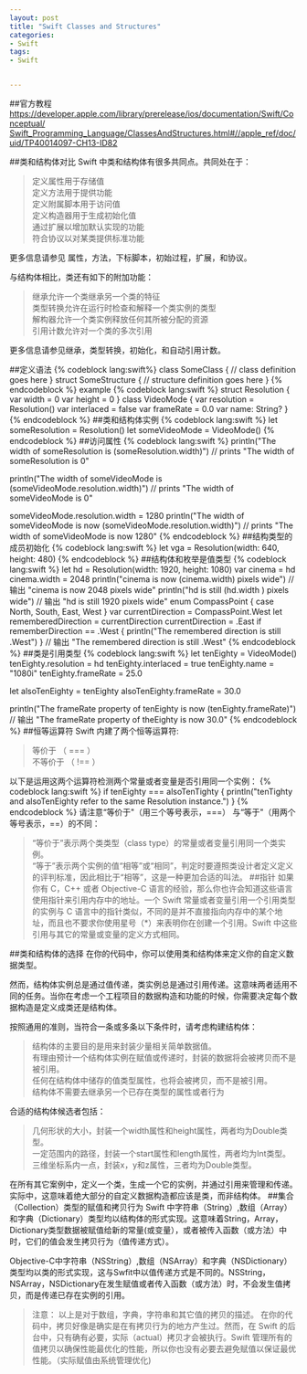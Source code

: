 ```yaml
---
layout: post
title: "Swift Classes and Structures"
categories:
- Swift
tags:
- Swift


---
```

##官方教程
[https://developer.apple.com/library/prerelease/ios/documentation/Swift/Conceptual/  Swift_Programming_Language/ClassesAndStructures.html#//apple_ref/doc/uid/TP40014097-CH13-ID82](https://developer.apple.com/library/prerelease/ios/documentation/Swift/Conceptual/Swift_Programming_Language/ClassesAndStructures.html#//apple_ref/doc/uid/TP40014097-CH13-ID82)

##类和结构体对比
Swift 中类和结构体有很多共同点。共同处在于：  
>定义属性用于存储值  
定义方法用于提供功能  
定义附属脚本用于访问值  
定义构造器用于生成初始化值  
通过扩展以增加默认实现的功能  
符合协议以对某类提供标准功能
 
更多信息请参见 属性，方法，下标脚本，初始过程，扩展，和协议。

与结构体相比，类还有如下的附加功能：
>继承允许一个类继承另一个类的特征  
类型转换允许在运行时检查和解释一个类实例的类型  
解构器允许一个类实例释放任何其所被分配的资源  
引用计数允许对一个类的多次引用

更多信息请参见继承，类型转换，初始化，和自动引用计数。

##定义语法
{% codeblock lang:swift%}
class SomeClass {
    // class definition goes here
}
struct SomeStructure {
    // structure definition goes here
}
{% endcodeblock %}
example
{% codeblock lang:swift  %}
struct Resolution {
    var width = 0
    var height = 0
}
class VideoMode {
    var resolution = Resolution()
    var interlaced = false
    var frameRate = 0.0
    var name: String?
}
{% endcodeblock %}
##类和结构体实例
{% codeblock lang:swift  %}
let someResolution = Resolution()
let someVideoMode = VideoMode()
{% endcodeblock %}
##访问属性
{% codeblock lang:swift  %}
println("The width of someResolution is \(someResolution.width)")
// prints "The width of someResolution is 0"

println("The width of someVideoMode is \(someVideoMode.resolution.width)")
// prints "The width of someVideoMode is 0"

someVideoMode.resolution.width = 1280
println("The width of someVideoMode is now \(someVideoMode.resolution.width)")
// prints "The width of someVideoMode is now 1280"
{% endcodeblock %}
##结构类型的成员初始化
{% codeblock lang:swift  %}
let vga = Resolution(width: 640, height: 480)
{% endcodeblock %}
##结构体和枚举是值类型
{% codeblock lang:swift  %}
let hd = Resolution(width: 1920, height: 1080)
var cinema = hd
cinema.width = 2048
println("cinema is now  \(cinema.width) pixels wide")
// 输出 "cinema is now 2048 pixels wide"
println("hd is still \(hd.width    ) pixels wide")
// 输出 "hd is still 1920 pixels wide"
enum CompassPoint {
    case North, South, East, West
}
var currentDirection = CompassPoint.West
let rememberedDirection = currentDirection
currentDirection = .East
if rememberDirection == .West {
    println("The remembered direction is still .West")
}
// 输出 "The remembered direction is still .West"
{% endcodeblock %}
##类是引用类型
{% codeblock lang:swift  %}
let tenEighty = VideoMode()
tenEighty.resolution = hd
tenEighty.interlaced = true
tenEighty.name = "1080i"
tenEighty.frameRate = 25.0

let alsoTenEighty = tenEighty
alsoTenEighty.frameRate = 30.0

println("The frameRate property of tenEighty is now \(tenEighty.frameRate)")
// 输出 "The frameRate property of theEighty is now 30.0"
{% endcodeblock %}
##恒等运算符
Swift 内建了两个恒等运算符:
>等价于 （ === ）  
不等价于 （ !== ）

以下是运用这两个运算符检测两个常量或者变量是否引用同一个实例：
{% codeblock lang:swift  %}
if tenEighty === alsoTenTighty {
    println("tenTighty and alsoTenEighty refer to the same Resolution instance.")
}
{% endcodeblock %}
请注意“等价于"（用三个等号表示，===） 与“等于"（用两个等号表示，==）的不同：  
>“等价于”表示两个类类型（class type）的常量或者变量引用同一个类实例。  
“等于”表示两个实例的值“相等”或“相同”，判定时要遵照类设计者定义定义的评判标准，因此相比于“相等”，这是一种更加合适的叫法。
##指针
如果你有 C，C++ 或者 Objective-C 语言的经验，那么你也许会知道这些语言使用指针来引用内存中的地址。一个 Swift 常量或者变量引用一个引用类型的实例与 C 语言中的指针类似，不同的是并不直接指向内存中的某个地址，而且也不要求你使用星号（*）来表明你在创建一个引用。Swift 中这些引用与其它的常量或变量的定义方式相同。

##类和结构体的选择
在你的代码中，你可以使用类和结构体来定义你的自定义数据类型。  

然而，结构体实例总是通过值传递，类实例总是通过引用传递。这意味两者适用不同的任务。当你在考虑一个工程项目的数据构造和功能的时候，你需要决定每个数据构造是定义成类还是结构体。  

按照通用的准则，当符合一条或多条以下条件时，请考虑构建结构体：  
>结构体的主要目的是用来封装少量相关简单数据值。  
有理由预计一个结构体实例在赋值或传递时，封装的数据将会被拷贝而不是被引用。  
任何在结构体中储存的值类型属性，也将会被拷贝，而不是被引用。  
结构体不需要去继承另一个已存在类型的属性或者行为  

合适的结构体候选者包括：  
>几何形状的大小，封装一个width属性和height属性，两者均为Double类型。  
一定范围内的路径，封装一个start属性和length属性，两者均为Int类型。  
三维坐标系内一点，封装x，y和z属性，三者均为Double类型。  

在所有其它案例中，定义一个类，生成一个它的实例，并通过引用来管理和传递。实际中，这意味着绝大部分的自定义数据构造都应该是类，而非结构体。
##集合（Collection）类型的赋值和拷贝行为
Swift 中字符串（String）,数组（Array）和字典（Dictionary）类型均以结构体的形式实现。这意味着String，Array，Dictionary类型数据被赋值给新的常量(或变量），或者被传入函数（或方法）中时，它们的值会发生拷贝行为（值传递方式）。  

Objective-C中字符串（NSString）,数组（NSArray）和字典（NSDictionary）类型均以类的形式实现，这与Swfit中以值传递方式是不同的。NSString，NSArray，NSDictionary在发生赋值或者传入函数（或方法）时，不会发生值拷贝，而是传递已存在实例的引用。
>注意： 以上是对于数组，字典，字符串和其它值的拷贝的描述。 在你的代码中，拷贝好像是确实是在有拷贝行为的地方产生过。然而，在 Swift 的后台中，只有确有必要，实际（actual）拷贝才会被执行。Swift 管理所有的值拷贝以确保性能最优化的性能，所以你也没有必要去避免赋值以保证最优性能。（实际赋值由系统管理优化)